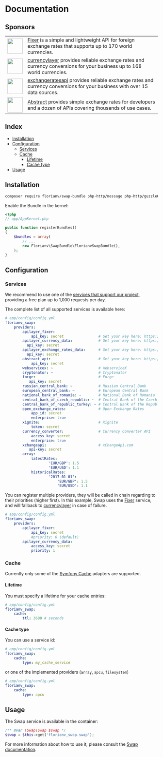 # Documentation

## Sponsors

<table>
   <tr>
      <td><img src="https://s3.amazonaws.com/swap.assets/fixer_icon.png?v=2" width="50px"/></td>
      <td><a href="https://fixer.io">Fixer</a> is a simple and lightweight API for foreign exchange rates that supports up to 170 world currencies.</td>
   </tr>
   <tr>
     <td><img src="https://s3.amazonaws.com/swap.assets/currencylayer_icon.png" width="50px"/></td>
     <td><a href="https://currencylayer.com">currencylayer</a> provides reliable exchange rates and currency conversions for your business up to 168 world currencies.</td>
   </tr>
   <tr>
     <td><img src="https://exchangeratesapi.io/assets/images/api-logo.svg" width="50px"/></td>
     <td><a href="https://exchangeratesapi.io">exchangeratesapi</a> provides reliable exchange rates and currency conversions for your business with over 15 data sources.</td>
   </tr>   
   <tr>
     <td><img src="https://global-uploads.webflow.com/5ebbd0a566a3996636e55959/5ec2ba27ede983917dbff22f_favicon.png" width="50px"/></td>
     <td><a href="https://www.abstractapi.com/">Abstract</a> provides simple exchange rates for developers and a dozen of APIs covering thousands of use cases.</td>
   </tr>  
</table>

## Index

* [Installation](#installation)
* [Configuration](#configuration)
  * [Services](#services)
  * [Cache](#cache)
    * [Lifetime](#lifetime)
    * [Cache type](#cache-type)
* [Usage](#usage)

## Installation

```bash
composer require florianv/swap-bundle php-http/message php-http/guzzle6-adapter
```

Enable the Bundle in the kernel:

``` php
<?php
// app/AppKernel.php

public function registerBundles()
{
    $bundles = array(
        // ...
        new Florianv\SwapBundle\FlorianvSwapBundle(),
    );
}
```

## Configuration

### Services

We recommend to use one of the [services that support our project](#sponsors), providing a free plan up to 1,000 requests per day.

The complete list of all supported services is available here:

```yaml
# app/config/config.yml
florianv_swap:
    providers:
        apilayer_fixer:
            api_key: secret                # Get your key here: https://fixer.io/
        apilayer_currency_data:            # Get your key here: https://apilayer.com/marketplace/currency_data-api
          api_key: secret
        apilayer_exchange_rates_data:      # Get your key here: https://apilayer.com/marketplace/exchangerates_data-api
          api_key: secret   
        abstract_api:                      # Get your key here: https://app.abstractapi.com/users/signup
            api_key: secret     
        webservicex: ~                     # WebserviceX
        cryptonator: ~                     # Cryptonator
        forge:                             # Forge
           api_key: secret    
        russian_central_bank: ~            # Russian Central Bank
        european_central_bank: ~           # European Central Bank
        national_bank_of_romania: ~        # National Bank of Romania
        central_bank_of_czech_republic: ~  # Central Bank of the Czech Republic
        central_bank_of_republic_turkey: ~ # Central Bank of the Republic of Turkey
        open_exchange_rates:               # Open Exchange Rates
            app_id: secret
            enterprise: true
        xignite:                           # Xignite
            token: secret
        currency_converter:                # Currency Converter API
            access_key: secret
            enterprise: true
        xchangeapi:                        # xChangeApi.com
           api-key: secret    
        array:
            latestRates:
                    'EUR/GBP': 1.5
                    'EUR/USD': 1.1
            historicalRates:
                    '2017-01-01':
                        'EUR/GBP': 1.5
                        'EUR/USD': 1.1
```

You can register multiple providers, they will be called in chain regarding to their priorities (higher first).
In this example, Swap uses the [Fixer](http://fixer.io) service, and will fallback to [currencylayer](https://currencylayer.com) in case of failure.

```yaml
# app/config/config.yml
florianv_swap:
    providers:
        apilayer_fixer:
            api_key: secret
            #priority: 0 (default)
        apilayer_currency_data:                   
            access_key: secret
            priority: 1          
```

### Cache

Currently only some of the [Symfony Cache](https://symfony.com/doc/current/components/cache.html#available-simple-cache-psr-16-classes) adapters are supported.

#### Lifetime

You must specify a lifetime for your cache entries:

```yaml
# app/config/config.yml
florianv_swap:
    cache:
        ttl: 3600 # seconds
```

#### Cache type

You can use a service id:

```yaml
# app/config/config.yml
florianv_swap:
    cache:
        type: my_cache_service
```

or one of the implemented providers (`array`, `apcu`, `filesystem`)

```yaml
# app/config/config.yml
florianv_swap:
    cache:
        type: apcu
```

## Usage

The Swap service is available in the container:

```php
/** @var \Swap\Swap $swap */
$swap = $this->get('florianv_swap.swap');
```

For more information about how to use it, please consult the [Swap documentation](https://github.com/florianv/swap).
